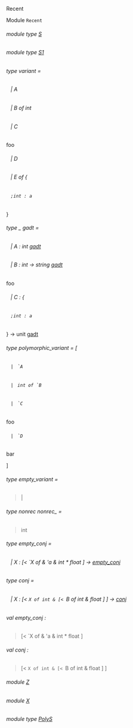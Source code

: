 Recent

Module `Recent`

<a id="module-type-S"></a>

###### module type [S](Recent.module-type-S.md)

<a id="module-type-S1"></a>

###### module type [S1](Recent.module-type-S1.md)

<a id="type-variant"></a>

###### type variant =

<a id="type-variant.A"></a>

######    | A

<a id="type-variant.B"></a>

######    | B of int

<a id="type-variant.C"></a>

######    | C

foo

<a id="type-variant.D"></a>

######    | D



<a id="type-variant.E"></a>

######    | E of {

<a id="type-variant.a"></a>

######    `;int : a`

}

<a id="type-gadt"></a>

###### type _ gadt =

<a id="type-gadt.A"></a>

######    | A : int [gadt](#type-gadt)

<a id="type-gadt.B"></a>

######    | B : int -> string [gadt](#type-gadt)

foo

<a id="type-gadt.C"></a>

######    | C : {

<a id="type-gadt.a"></a>

######    `;int : a`

} -> unit [gadt](#type-gadt)

<a id="type-polymorphic_variant"></a>

###### type polymorphic_variant = [

<a id="type-polymorphic_variant.A"></a>

######    `| ` `` `A ``

<a id="type-polymorphic_variant.B"></a>

######    `| ` `` int of `B ``

<a id="type-polymorphic_variant.C"></a>

######    `| ` `` `C ``

foo

<a id="type-polymorphic_variant.D"></a>

######    `| ` `` `D ``

bar

]

<a id="type-empty_variant"></a>

###### type empty_variant =

> |


<a id="type-nonrec_"></a>

###### type nonrec nonrec_ =

> int


<a id="type-empty_conj"></a>

###### type empty_conj =

<a id="type-empty_conj.X"></a>

######    | X : [< `X of & 'a & int * float ] -> [empty_conj](#type-empty_conj)

<a id="type-conj"></a>

###### type conj =

<a id="type-conj.X"></a>

######    | X : [< `X of int & [< `B of int & float ] ] -> [conj](#type-conj)

<a id="val-empty_conj"></a>

###### val empty_conj :

> [< `X of & 'a & int * float ]


<a id="val-conj"></a>

###### val conj :

> [< `X of int & [< `B of int & float ] ]


<a id="module-Z"></a>

###### module [Z](Recent.Z.md)

<a id="module-X"></a>

###### module [X](Recent.X.md)

<a id="module-type-PolyS"></a>

###### module type [PolyS](Recent.module-type-PolyS.md)